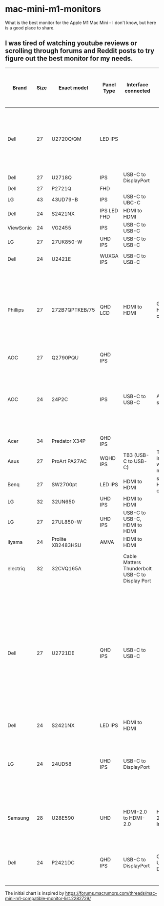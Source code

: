 # mac-mini-m1-monitors
What is the best monitor for the Apple M1 Mac Mini - I don't know, but here is a good place to share.


## I was tired of watching youtube reviews or scrolling through forums and Reddit posts to try figure out the best monitor for my needs.

| Brand | Size |Exact model | Panel Type |Interface connected | Cable used (include link if third party) | Adapter used (include link) | Color scheme (RGB or YPbPr, if available)| Issues| Notes|
| ------ | ----- | ------------------- | ------------ |---------------------- | ---------------------------- | --------------------------- | ------- | ------------------------ | ------------------------------------ |
| Dell| 27 | U2720Q/QM | LED IPS | ||  || Set SmartHDR to DisplayHDR. Do not use macOS HDR setting. Reboot Mac and you get RGB color scheme. | Same quality as an Intel Mac. Text is super sharp.|
| Dell| 27 | U2718Q | IPS | USB-C to DisplayPort|  || | Works perfectly. |
| Dell| 27 | P2721Q | FHD | ||  || ||
| LG  | 43 | 43UD79-B | IPS | USB-C to UBC-C ||  || | Works perfectly. |
| Dell| 24 | S2421NX | IPS LED FHD | HDMI to HDMI||  || | Works fine.|
| ViewSonic | 24 | VG2455 | IPS | USB-C to USB-C ||  || | Works perfectly. 
| LG  | 27 | 27UK850-W | UHD IPS | USB-C to USB-C ||  || ||
| Dell| 24 | U2421E | WUXGA IPS | USB-C to USB-C ||  || | Working on YPbPr color scheme.  |
| Phillips | 27 | 272B7QPTKEB/75 | QHD LCD | HDMI to HDMI| Generic HDMI cable  | GenericUSB-C to VGA adapter || Speakers are horrible.  | Text is crystal clear on both HDMI 2560x1440 and VGA 1920x1080. Webcam works perfectly. USB hub works perectly.  |
| AOC | 27 | Q2790PQU | QHD IPS| ||  || | Works fine.|
| AOC | 24 | 24P2C| IPS | USB-C to USB-C | AOC supplied  |  || | KVM works and USB Hub too. Need to power cycle monitor late in the boot sequence for USB ports to be recognised. |
| Acer| 34 | Predator X34P | QHD IPS | ||  || ||
| Asus| 27 | ProArt PA27AC | WQHD IPS | TB3 (USB-C to USB-C) | TB3 cable included with monitor |  || | Working perfectly.  |
| Benq| 27 | SW2700pt | LED IPS | HDMI to HDMI| some old HDMI 1.4 cable|  || | looks and works OK  |
| LG  | 32 | 32UN650 | UHD IPS | HDMI to HDMI||  || | Working flawlessly. |
| LG  | 27 | 27UL850-W | UHD IPS | USB-C to USB-C, HDMI to HDMI  ||  || | Working flawlessly. |
| Iiyama | 24| Prolite XB2483HSU| AMVA |HDMI to HDMI||  || Working good.  |
| electriq  | 32 | 32CVQ165A | |Cable Matters Thunderbolt USB-C to Display Port ||  || Running macOS at 2560 x 1449 @ 120Hz. Suffers from fuzzy fonts.  |
| Dell| 27 | U2721DE | QHD IPS | USB-C to USB-C || QGeeM USB-C Hub | YPbPr with USB-C only (2560x1440 @60hz), or RGB with HDMI over the QGeeM Hub (2560x1440 @60hz) | Select native resolution for the monitor (2560x1440). Fonts look a little blurry / fuzzy. Reduced the Apple Font Smoothing to 1 (if I choose 0, the fonts are thinner and more fuzzy). | The colors looks to me OK even with YPbPr- the contrast is overall a little bit less I think. Switch to RGB with HDMI with help of the QGeem Hub: I can't see any major difference in color- the contrast is better I think. |
| Dell| 24  | S2421NX | LED IPS | HDMI to HDMI||  | YPbPr| ||
| LG  | 24 | 24UD58 | UHD IPS | USB-C to DisplayPort ||  || | Resolution set at "looks like" 2048 x 1152. Beautifully crisp display and no problems with waking after sleep.|
| Samsung| 28 | U28E590 | UHD | HDMI-2.0 to HDMI-2.0 | HDMI-2.0 Cable Incl.|  || None. Beautiful.  | Both HDMI inputs are 3840x2160 but only Input #2 is 60Hz. Input #1 is 30Hz.  |
| Dell| 24 | P2421DC | QHD IPS | USB-C to DisplayPort | Cheotech USB-C to DislayPort|  | RGB  | None that I can find - resolution 2560x1440  | monitor’s own inbuilt USB-C connection dedicated to my work laptop  


The initial chart is inspired by https://forums.macrumors.com/threads/mac-mini-m1-compatible-monitor-list.2282729/
